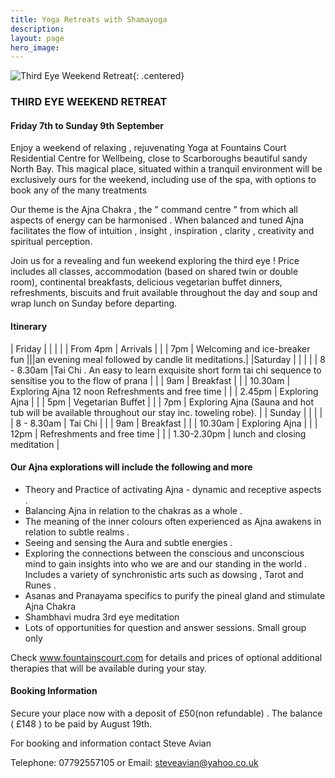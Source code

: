```yaml
---
title: Yoga Retreats with Shamayoga
description:
layout: page
hero_image:
---
```



![Third Eye Weekend Retreat](https://lh3.googleusercontent.com/-fHgsUkrhHds/Wol60rYYasI/AAAAAAAAAz0/38TUs6KzkE4o85QNE7lqx5N4IqBKm-agACLcBGAs/s600-e30-rj-l80/2017-10-27%2B21.31.45-1.jpg "Third Eye Weekend Retreat"){: .centered}

### THIRD EYE WEEKEND RETREAT

#### Friday 7th to Sunday 9th September

 Enjoy a weekend of relaxing , rejuvenating Yoga at Fountains Court Residential Centre for Wellbeing, close to Scarboroughs beautiful sandy North Bay. This magical place, situated within a tranquil environment will be exclusively ours for the weekend, including use of the spa, with options to book any of the many treatments  

Our theme is the Ajna Chakra , the " command centre " from which all aspects of energy can be harmonised . When balanced and tuned Ajna facilitates the flow of intuition , insight , inspiration , clarity , creativity and spiritual perception.

Join us for a revealing and fun weekend exploring the third eye ! Price includes all classes, accommodation (based on shared twin or double room), continental breakfasts, delicious vegetarian buffet dinners, refreshments, biscuits and fruit available throughout the day and soup and wrap lunch on Sunday before departing. 

#### Itinerary

| Friday | | |
| | From 4pm | Arrivals | 
| | 7pm | Welcoming and ice-breaker fun
|||an evening meal followed by candle lit meditations.|
|Saturday | | |
| | 8 - 8.30am |Tai Chi . An easy to learn exquisite short form tai chi sequence to sensitise you to the flow of prana |
| | 9am | Breakfast |
| | 10.30am | Exploring Ajna 12 noon Refreshments and free time |
| | 2.45pm | Exploring Ajna |
| | 5pm | Vegetarian Buffet |
| | 7pm  | Exploring Ajna (Sauna and hot tub will be available throughout our stay inc. toweling robe). |
| Sunday | | |
| | 8 - 8.30am | Tai Chi |
| | 9am | Breakfast |
| | 10.30am | Exploring Ajna |
| | 12pm | Refreshments and free time |
| | 1.30-2.30pm | lunch and closing meditation |

#### Our Ajna explorations will include the following and more 
* Theory and Practice of activating Ajna - dynamic and receptive aspects .
* Balancing Ajna in relation to the chakras as a whole .
* The meaning of the inner colours often experienced as Ajna awakens in relation to subtle realms .
* Seeing and sensing the Aura and subtle energies .
* Exploring the connections between the conscious and unconscious mind to gain insights into who we are and our standing in the world . Includes a variety of  synchronistic arts such as dowsing , Tarot and Runes .
* Asanas and Pranayama specifics to purify the pineal gland and stimulate Ajna Chakra
* Shambhavi mudra 3rd eye meditation
* Lots of opportunities for question and answer sessions. Small group only 
 
 Check www.fountainscourt.com for details and prices of optional additional therapies that will be available during your stay. 
 
#### Booking Information 
Secure your place now with a deposit of £50(non refundable) . The balance ( £148 ) to be paid by August 19th. 

For booking and information contact Steve Avian 

Telephone: 07792557105 or Email: steveavian@yahoo.co.uk 

